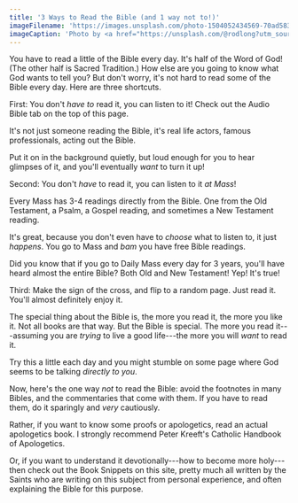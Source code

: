 ```yaml
---
title: '3 Ways to Read the Bible (and 1 way not to!)'
imageFilename: 'https://images.unsplash.com/photo-1504052434569-70ad5836ab65?ixlib=rb-1.2.1&ixid=MnwxMjA3fDB8MHxwaG90by1wYWdlfHx8fGVufDB8fHx8&auto=format&fit=crop&w=1470&q=80'
imageCaption: 'Photo by <a href="https://unsplash.com/@rodlong?utm_source=unsplash&utm_medium=referral&utm_content=creditCopyText">Rod Long</a> on <a href="https://unsplash.com/?utm_source=unsplash&utm_medium=referral&utm_content=creditCopyText">Unsplash</a>'
---
```


You have to read a little of the Bible every day. It's half of the Word of God! (The other half is Sacred Tradition.) How else are you going to know what God wants to tell you? But don't worry, it's not hard to read some of the Bible every day. Here are three shortcuts.

First: You don't *have to* read it, you can listen to it! Check out the Audio Bible tab on the top of this page.

It's not just someone reading the Bible, it's real life actors, famous professionals, acting out the Bible.

Put it on in the background quietly, but loud enough for you to hear glimpses of it, and you'll eventually *want* to turn it up!

Second: You don't *have* to read it, you can listen to it *at Mass*!

Every Mass has 3-4 readings directly from the Bible. One from the Old Testament, a Psalm, a Gospel reading, and sometimes a New Testament reading.

It's great, because you don't even have to *choose* what to listen to, it just *happens*. You go to Mass and *bam* you have free Bible readings.

Did you know that if you go to Daily Mass every day for 3 years, you'll have heard almost the entire Bible? Both Old and New ​Testament! Yep! It's true!

Third: Make the sign of the cross, and flip to a random page. Just read it. You'll almost definitely enjoy it.

The special thing about the Bible is, the more you read it, the more you like it. Not all books are that way. But the Bible is special. The more you read it---assuming you are *trying* to live a good life---the more you will *want* to read it.

Try this a little each day and you might stumble on some page where God seems to be talking *directly to you*.

Now, here's the one way *not* to read the Bible: avoid the footnotes in many Bibles, and the commentaries that come with them. If you have to read them, do it sparingly and *very* cautiously.

Rather, if you want to know some proofs or apologetics, read an actual apologetics book. I strongly recommend Peter Kreeft's Catholic Handbook of Apologetics.

Or, if you want to understand it devotionally---how to become more holy---then check out the Book Snippets on this site, pretty much all written by the Saints who are writing on this subject from personal experience, and often explaining the Bible for this purpose.
